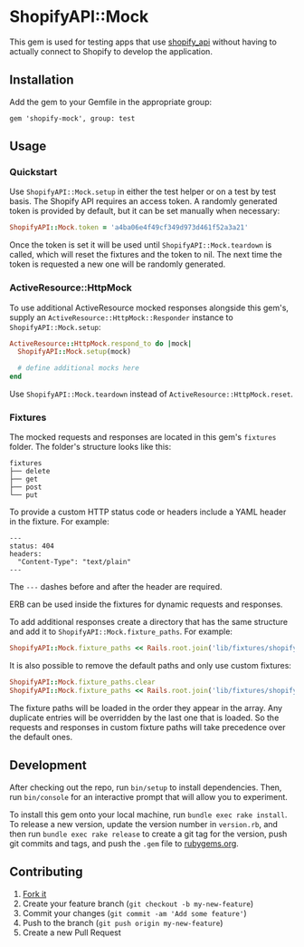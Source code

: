 ShopifyAPI::Mock
================

This gem is used for testing apps that use
[shopify_api](https://github.com/Shopify/shopify_api) without having to actually
connect to Shopify to develop the application.

## Installation

Add the gem to your Gemfile in the appropriate group:

    gem 'shopify-mock', group: test

## Usage

### Quickstart

Use `ShopifyAPI::Mock.setup` in either the test helper or on a test by test
basis. The Shopify API requires an access token. A randomly generated token is
provided by default, but it can be set manually when necessary:

```ruby
ShopifyAPI::Mock.token = 'a4ba06e4f49cf349d973d461f52a3a21'
```

Once the token is set it will be used until `ShopifyAPI::Mock.teardown` is
called, which will reset the fixtures and the token to nil. The next time the
token is requested a new one will be randomly generated.

### ActiveResource::HttpMock

To use additional ActiveResource mocked responses alongside this gem's, supply
an `ActiveResource::HttpMock::Responder` instance to `ShopifyAPI::Mock.setup`:

```ruby
ActiveResource::HttpMock.respond_to do |mock|
  ShopifyAPI::Mock.setup(mock)

  # define additional mocks here
end
```

Use `ShopifyAPI::Mock.teardown` instead of `ActiveResource::HttpMock.reset`.

### Fixtures

The mocked requests and responses are located in this gem's `fixtures` folder.
The folder's structure looks like this:

    fixtures
    ├── delete
    ├── get
    ├── post
    └── put

To provide a custom HTTP status code or headers include a YAML header in the
fixture. For example:

    ---
    status: 404
    headers:
      "Content-Type": "text/plain"
    ---

The `---` dashes before and after the header are required.

ERB can be used inside the fixtures for dynamic requests and responses.

To add additional responses create a directory that has the same structure and
add it to `ShopifyAPI::Mock.fixture_paths`. For example:

```ruby
ShopifyAPI::Mock.fixture_paths << Rails.root.join('lib/fixtures/shopify_api')
```

It is also possible to remove the default paths and only use custom fixtures:

```ruby
ShopifyAPI::Mock.fixture_paths.clear
ShopifyAPI::Mock.fixture_paths << Rails.root.join('lib/fixtures/shopify_api')
```

The fixture paths will be loaded in the order they appear in the array. Any
duplicate entries will be overridden by the last one that is loaded. So the
requests and responses in custom fixture paths will take precedence over the
default ones.

## Development

After checking out the repo, run `bin/setup` to install dependencies. Then, run
`bin/console` for an interactive prompt that will allow you to experiment.

To install this gem onto your local machine, run `bundle exec rake install`. To
release a new version, update the version number in `version.rb`, and then run
`bundle exec rake release` to create a git tag for the version, push git commits
and tags, and push the `.gem` file to [rubygems.org](https://rubygems.org).

## Contributing

1. [Fork it](https://github.com/travishaynes/shopify-mock/fork)
2. Create your feature branch (`git checkout -b my-new-feature`)
3. Commit your changes (`git commit -am 'Add some feature'`)
4. Push to the branch (`git push origin my-new-feature`)
5. Create a new Pull Request
